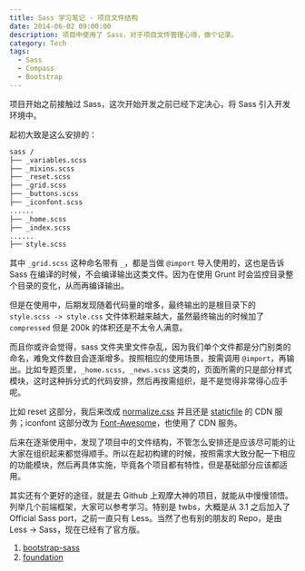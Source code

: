 ```yaml
---
title: Sass 学习笔记 - 项目文件结构
date: 2014-06-02 09:00:00
description: 项目中使用了 Sass，对于项目文件管理心得，做个记录。
category: Tech
tags: 
  - Sass
  - Compass
  - Bootstrap
---
```

项目开始之前接触过 Sass，这次开始开发之前已经下定决心，将 Sass 引入开发环境中。

起初大致是这么安排的：

```html
sass /
├── _variables.scss
├── _mixins.scss
├── _reset.scss
├── _grid.scss
├── _buttons.scss
├── _iconfont.scss
......
├── _home.scss
├── _index.scss
......
├── style.scss
```

其中 `_grid.scss` 这种命名带有 `_`，都是当做 `@import` 导入使用的，这也是告诉 Sass 在编译的时候，不会编译输出这类文件。因为在使用 Grunt 时会监控目录整个目录的变化，从而再编译输出。

但是在使用中，后期发现随着代码量的增多，最终输出的是根目录下的 `style.scss -> style.css` 文件体积越来越大，虽然最终输出的时候加了 `compressed` 但是 200k 的体积还是不太令人满意。

而且你或许会觉得，sass 文件夹里文件杂乱，因为我们单个文件都是分门别类的命名，难免文件数目会逐渐增多。按照相应的使用场景，按需调用 `@import`，再输出。比如专题页里，`_home.scss, _news.scss` 这类的，页面所需的只是部分样式模块，这时这种拆分式的代码安排，然后再按需组织，是不是觉得非常得心应手呢。

比如 reset 这部分，我后来改成 [normalize.css](http://necolas.github.io/normalize.css/) 并且还是 [staticfile](http://www.staticfile.org/) 的 CDN 服务；iconfont 这部分改为 [Font-Awesome](http://fortawesome.github.io/Font-Awesome/)，也使用了 CDN 服务。

后来在逐渐使用中，发现了项目中的文件结构，不管怎么安排还是应该尽可能的让大家在组织起来都觉得顺手。所以在起初构建的时候，按照需求大致分配一下相应的功能模块，然后再具体实施，毕竟各个项目都有特性，但是基础部分应该都适用。

其实还有个更好的途径，就是去 Github 上观摩大神的项目，就能从中慢慢领悟。列举几个前端框架，大家可以参考学习。特别是 twbs，大概是从 3.1 之后加入了 Official Sass port，之前一直只有 Less。当然了也有别的朋友的 Repo，是由 Less -> Sass，现在已经有了官方版。

1. [bootstrap-sass](https://github.com/twbs/bootstrap-sass)
2. [foundation](https://github.com/zurb/foundation)